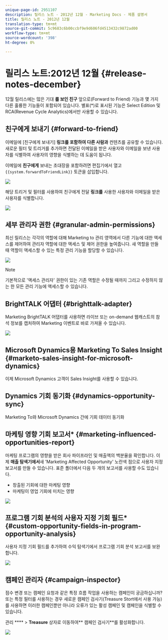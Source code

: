 ```yaml
---
unique-page-id: 2951107
description: 릴리스 노트 - 2012년 12월 - Marketing Docs - 제품 설명서
title: 릴리스 노트 - 2012년 12월
translation-type: tm+mt
source-git-commit: 5c9683c6b00ccbf9e9d606fd4513432c9872ad00
workflow-type: tm+mt
source-wordcount: '398'
ht-degree: 0%

---
```



# 릴리스 노트:2012년 12월 {#release-notes-december}

12월 릴리스에는 많은 기대 **를 보인 친구** 앞으로(Forward to Friend) 기능과 몇 가지 다른 훌륭한 기능들이 포함되어 있습니다. 별표(*)로 표시된 기능은 Select Edition 및 RCA(Revenue Cycle Analytics)에서만 사용할 수 있습니다.

## 친구에게 보내기 {#forward-to-friend}

이메일에 [친구에게 보내기] **링크를 포함하여 다른 사람과** 컨텐츠를 공유할 수 있습니다. 새로운 필터 및 트리거를 추가하면 전달된 이메일을 받은 사용자와 이메일을 보낸 사용자를 식별하여 사용자의 영향을 식별하는 데 도움이 됩니다.

이메일에 **친구에게** 보내는 초대장을 포함하려면 편집기에서 열고 `{{system.forwardToFriendLink}}` 토큰을 삽입합니다.

![](assets/image2014-9-23-10-3a50-3a45.png)

해당 트리거 및 필터를 사용하여 친구에게 전달 **링크를** 사용한 사용자와 이메일을 받은 사용자를 식별합니다.

![](assets/image2014-9-23-10-3a50-3a56.png)

## 세부 관리자 권한 {#granular-admin-permissions}

최신 릴리스는 각각의 역할에 대해 Marketing to 관리 영역에서 다른 기능에 대한 액세스를 제어하여 관리자 역할에 대한 액세스 및 제어 권한을 높여줍니다. 새 역할을 만들 때 역할이 액세스할 수 있는 특정 관리 기능을 할당할 수 있습니다.

![](assets/image2014-9-23-10-3a51-3a18.png)

>[!NOTE]
>
>기본적으로 &#39;액세스 관리자&#39; 권한이 있는 기존 역할은 수정될 때까지 그리고 수정하지 않는 한 모든 관리 기능에 액세스할 수 있습니다.

## BrightTALK 어댑터 {#brighttalk-adapter}

Marketing BrightTALK 어댑터를 사용하면 라이브 또는 on-demand 웹캐스트의 참석 정보를 캡처하여 Marketing 이벤트로 바로 가져올 수 있습니다.

![](assets/image2014-9-23-10-3a51-3a31.png)

## Microsoft Dynamics용 Marketing To Sales Insight {#marketo-sales-insight-for-microsoft-dynamics}

이제 Microsoft Dynamics 고객이 Sales Insight를 사용할 수 있습니다.

## Dynamics 기회 동기화 {#dynamics-opportunity-sync}

Marketing To와 Microsoft Dynamics 간에 기회 데이터 동기화

## 마케팅 영향 기회 보고서* {#marketing-influenced-opportunities-report}

마케팅 프로그램의 영향을 받은 회사 파이프라인 및 매출액의 백분율을 확인합니다. 이제 **매출 탐색기에서**&#x200B;새 &#39;Marketing Affected Opportunity&#39; 노란색 점으로 사용자 지정 보고서를 만들 수 있습니다. 표준 폴더에서 다음 두 개의 보고서를 사용할 수도 있습니다.

* 창출된 기회에 대한 마케팅 영향
* 마케팅이 영업 기회에 미치는 영향

![](assets/image2014-9-23-10-3a52-3a11.png)

## 프로그램 기회 분석의 사용자 지정 기회 필드* {#custom-opportunity-fields-in-program-opportunity-analysis}

사용자 지정 기회 필드를 추가하여 수익 탐색기에서 프로그램 기회 분석 보고서를 보완합니다.

![](assets/image2014-9-23-10-3a52-3a23.png)

## 캠페인 관리자 {#campaign-inspector}

점수 변경 또는 캠페인 요청과 같은 특정 흐름 작업을 사용하는 캠페인이 궁금하십니까? 또는 특정 필터를 사용하는 경우 새로운 캠페인 검사기(Treasure Stort에서 사용 가능)를 사용하면 이러한 캠페인뿐만 아니라 오류가 있는 활성 캠페인 및 캠페인을 식별할 수 있습니다.

관리 **** > **Treasure** 상자로 이동하여** 캠페인 검사기**를 활성화합니다.

![](assets/image2014-9-23-10-3a52-3a39.png)


